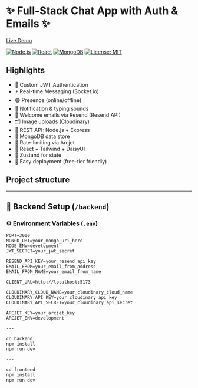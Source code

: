 # ✨ Full-Stack Chat App with Auth & Emails ✨

[Live Demo](https://chatify-9463a.sevalla.app/)

[![Node.js](https://img.shields.io/badge/Node.js-339933?logo=node.js&logoColor=white)](https://nodejs.org/)
[![React](https://img.shields.io/badge/React-61DAFB?logo=react&logoColor=black)](https://reactjs.org/)
[![MongoDB](https://img.shields.io/badge/MongoDB-47A248?logo=mongodb&logoColor=white)](https://www.mongodb.com/)
[![License: MIT](https://img.shields.io/badge/License-MIT-yellow.svg)](LICENSE)

## Highlights
- 🔐 Custom JWT Authentication
- ⚡ Real-time Messaging (Socket.io)
- 🟢 Presence (online/offline)
- 🔔 Notification & typing sounds
- 📨 Welcome emails via Resend (Resend API)
- 🗂️ Image uploads (Cloudinary)
- 🧰 REST API: Node.js + Express
- 🧱 MongoDB data store
- 🚦 Rate-limiting via Arcjet
- 🎨 React + Tailwind + DaisyUI
- 🧠 Zustand for state
- 🚀 Easy deployment (free-tier friendly)

## Project structure

---

## 🔧 Backend Setup (`/backend`)
### ⚙️ Environment Variables (`.env`)
```env
PORT=3000
MONGO_URI=your_mongo_uri_here
NODE_ENV=development
JWT_SECRET=your_jwt_secret

RESEND_API_KEY=your_resend_api_key
EMAIL_FROM=your_email_from_address
EMAIL_FROM_NAME=your_email_from_name

CLIENT_URL=http://localhost:5173

CLOUDINARY_CLOUD_NAME=your_cloudinary_cloud_name
CLOUDINARY_API_KEY=your_cloudinary_api_key
CLOUDINARY_API_SECRET=your_cloudinary_api_secret

ARCJET_KEY=your_arcjet_key
ARCJET_ENV=development

---

cd backend
npm install
npm run dev

---

cd frontend
npm install
npm run dev

